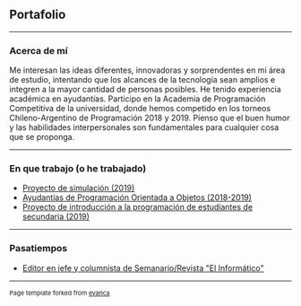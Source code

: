 
## Portafolio

---

### Acerca de mí

Me interesan las ideas diferentes, innovadoras y sorprendentes en mi área de estudio, intentando que los alcances de la tecnología sean amplios e integren a la mayor cantidad de personas posibles. He tenido experiencia académica en ayudantías. Participo en la Academia de Programación Competitiva de la universidad, donde hemos competido en los torneos Chileno-Argentino de Programación 2018 y 2019. Pienso que el buen humor y las habilidades interpersonales son fundamentales para cualquier cosa que se proponga.

---

### En que trabajo (o he trabajado)
- [Proyecto de simulación (2019)](https://github.com/bbhardock/ChinaSimulatioN)
- [Ayudantías de Programación Orientada a Objetos (2018-2019)](/pdf/ProgramacionAyudante[3127].pdf) 
- [Proyecto de introducción a la programación de estudiantes de secundaria (2019)](https://eic.ucn.cl/test-de-seleccion-de-la-academia-de-programacion-ucn-francis-school/)

---

### Pasatiempos
- [Editor en jefe y columnista de Semanario/Revista "El Informático"](https://issuu.com/elinformatico)

---
<p style="font-size:11px">Page template forked from <a href="https://github.com/evanca/quick-portfolio">evanca</a></p>
<!-- Remove above link if you don't want to attibute -->
